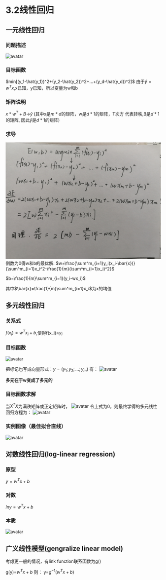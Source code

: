 # 3.2线性回归

## 一元线性回归

### 问题描述
![avatar](\线性回归.png)

### 目标函数
$min[(y_1-\hat{y_1})^2+(y_2-\hat{y_2})^2+...+(y_d-\hat{y_d})^2]$
由于$\hat{y}=w^Tx$,x已知，y已知，所以变量为w和b


### 矩阵说明
$x*w^T+B$->$\hat{y}$
(其中x是$m*d$的矩阵，w是$d*1$的矩阵，T次方 代表转秩,B是$d*1$的矩阵,
因此$\hat{y}$是$d*1$的矩阵)

### 求导

![avatar](/03&#32;线性模型/偏导.jpg)
倒数为0得w和b的最优解:
$w=\frac{\sum^m_{i=1}y_i(x_i-\bar{x})}{\sum^m_{i=1}x_i^2-\frac{1}{m}(\sum^m_{i=1}x_i)^2}$


$b=\frac{1}{m}\sum^m_{i=1}(y_i-wx_i)$

其中$\bar{x}=\frac{1}{m}\sum^m_{i=1}x_i$为x的均值



## 多元线性回归

### 关系式
$f(x_i)=w^Tx_i+b$,使得f(x_i)≈$y_i$

### 目标函数
![avatar](\X.png)

把标记也写成向量形式：$y=(y_1;y_2;...;y_m)$
有：
![avatar](\w.png)

**多元在于w变成了多元的**

### 目标函数求解
当$X^TX$为满秩矩阵或正定矩阵时，
![avatar](\w2.png)
令上式为0，则最终学得的多元线性回归方程为：
![avatar](\E对w的偏导.png)


### 实例图像（最佳拟合直线）
![avatar](\拟合图像.png)



## 对数线性回归(log-linear regression)

### 原型
$y=w^Tx+b$

### 对数
$lny=w^Tx+b$

### 本质
![avatar](\对数线性回归示意图.png)


## 广义线性模型(gengralize linear model)
考虑更一般的情况，有link function联系函数为g()

g(y)=$w^Tx+b$
则：
y=$g^{-1}(w^Tx+b)$